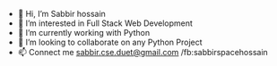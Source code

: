 - 👋 Hi, I’m Sabbir hossain
- 👀 I’m interested in Full Stack Web Development
- 🌱 I’m currently working with Python
- 💞️ I’m looking to collaborate on any Python Project
- 📫 Connect me sabbir.cse.duet@gmail.com /fb:sabbirspacehossain

<!---
Sabbir-hossain1/Sabbir-hossain1 is a ✨ special ✨ repository because its `README.md` (this file) appears on your GitHub profile.
You can click the Preview link to take a look at your changes.
--->
